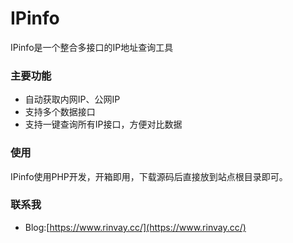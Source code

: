 # IPinfo
IPinfo是一个整合多接口的IP地址查询工具

### 主要功能
* 自动获取内网IP、公网IP
* 支持多个数据接口
* 支持一键查询所有IP接口，方便对比数据

### 使用
IPinfo使用PHP开发，开箱即用，下载源码后直接放到站点根目录即可。
### 联系我
* Blog:[https://www.rinvay.cc/](https://www.rinvay.cc/)
